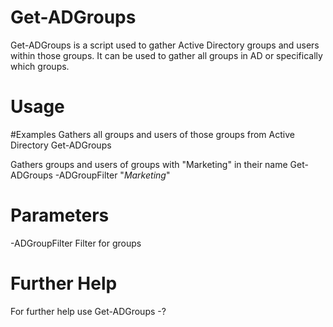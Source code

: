 # Get-ADGroups

Get-ADGroups is a script used to gather Active Directory groups and users within those groups. It can be used to gather all groups in AD or specifically which groups.

# Usage
#Examples
Gathers all groups and users of those groups from Active Directory
Get-ADGroups

Gathers groups and users of groups with "Marketing" in their name
Get-ADGroups -ADGroupFilter "*Marketing*"

# Parameters
-ADGroupFilter <string>
Filter for groups

# Further Help
For further help use Get-ADGroups -?
